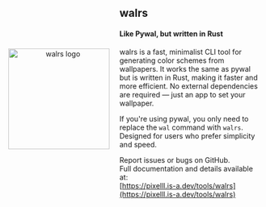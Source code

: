 <div align="center" style="display: flex; align-items: center; justify-content: center; gap: 20px;">
<img src="https://i.imgur.com/BORMhHc.png" alt="walrs logo" align="right" height="200">
<div align="left">
<h2>walrs</h2>
<h4>Like Pywal, but written in Rust</h4>
walrs is a fast, minimalist CLI tool for generating color schemes from wallpapers.  
It works the same as pywal but is written in Rust, making it faster and more efficient.  
No external dependencies are required — just an app to set your wallpaper.  

  If you're using pywal, you only need to replace the `wal` command with `walrs`.  
  Designed for users who prefer simplicity and speed.

  Report issues or bugs on GitHub.  
  Full documentation and details available at:  
  [https://pixelll.is-a.dev/tools/walrs](https://pixelll.is-a.dev/tools/walrs)

</div>

</div>

